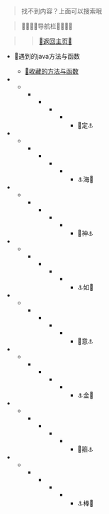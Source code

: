> 找不到内容？上面可以搜索哦

 >  🌺🌼🌼🌼导航栏🌼🌼🌼🌺


 >  > [👀返回主页👀](/README.md)
- 🌼遇到的java方法与函数
  - [👀收藏的方法与函数](/Project/java方法/java方法.md)



- - - - - - - 🌼定⚓

- - - - - - - ⚓海🌼

- - - - - - - 🌼神⚓

- - - - - - - ⚓如🌼

- - - - - - - 🌼意⚓

- - - - - - - ⚓金🌼

- - - - - - - 🌼箍⚓

- - - - - - - ⚓棒🌼

  

